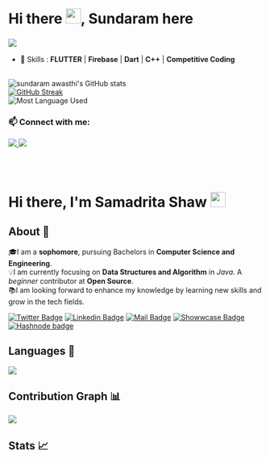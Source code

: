 # Hi there <img src="https://raw.githubusercontent.com/MartinHeinz/MartinHeinz/master/wave.gif" width="30px">, Sundaram here

<h3 align="left"><img src ="https://camo.githubusercontent.com/992babdffd8c74a1502de375fbdf7e4d54773242/68747470733a2f2f6d656469612e67697068792e636f6d2f6d656469612f53576f536b4e36447854737a71494b4571762f67697068792e676966" /></h3>


- 🚀 Skills : **FLUTTER** | **Firebase** | **Dart** | **C++** | **Competitive Coding**
<br/> <br/>



![sundaram awasthi's GitHub stats](https://github-readme-stats.vercel.app/api?username=sundaramawasthi&show_icons=true&theme=radical)
<br/>
[![GitHub Streak](https://github-readme-streak-stats.herokuapp.com/?user=sundaramawasthi&theme=radical)](https://git.io/streak-stats)
<br/>
![Most Language Used](https://github-readme-stats.vercel.app/api/top-langs?username=sundaramawasthi&show_icons=true&locale=en&layout=compact)


 <h3 align="left"> 📫 Connect with me:</h3>
 <p align="left">
<a href ="https://www.linkedin.com/in/sundram-awasthi-97603b20b/"> 
  <img src="https://img.shields.io/badge/LinkedIn-0077B5?style=for-the-badge&logo=linkedin&logoColor=white" />
</a> 
<a href="mailto:mailtosundram@gmail.com"><img src="https://img.shields.io/badge/gmail-%23D14836.svg?&style=for-the-badge&logo=gmail&logoColor=white" /></a>&nbsp;&nbsp;&nbsp;&nbsp;
 </p>

<br /> <br />


# Hi there, I'm Samadrita Shaw <img src="https://raw.githubusercontent.com/aemmadi/aemmadi/master/wave.gif" width="30px">
## About 👋
🎓I am a **sophomore**, pursuing Bachelors in **Computer Science and Engineering**. <br>
💡I am currently focusing on **Data Structures and Algorithm** in *Java*. A *beginner* contributor at **Open Source**. <br>
📚I am looking forward to enhance my knowledge by learning new skills and grow in the tech fields.

[![Twitter Badge](https://img.shields.io/badge/Twitter-blue?style=flat&labelColor=1ca0f1&logo=twitter&logoColor=white&link=https://twitter.com/shawsamadrita)](https://twitter.com/shawsamadrita)
[![Linkedin Badge](https://img.shields.io/badge/LinkedIn-darkblue?style=flat&labelColor=0e76a8&logo=linkedin&logoColor=white&link=https://www.linkedin.com/in/samadrita-shaw-640865205/)](https://www.linkedin.com/in/samadrita-shaw-640865205/)
[![Mail Badge](https://img.shields.io/badge/Gmail-orange?style=flat&labelColor=c0392b&logo=gmail&logoColor=white&mailto=shawsamadrita@gmail.com)](mailto:shawsamadrita@gmail.com)
[![Showwcase Badge](https://img.shields.io/badge/Showwcase-black?style=flat&labelColor=000000&logo=showwcase&logoColor=white&link=https://www.showwcase.com/samadrita)](https://www.showwcase.com/samadrita)
[![Hashnode badge](https://img.shields.io/badge/Hashnode-violet?style=flat&labelColor=C55FFC&logo=blog&logoColor=white&link=https://samadritashaw.hashnode.dev/)](https://samadritashaw.hashnode.dev/)
<br/>

## Languages 📝
<img
     src="https://github-readme-stats.vercel.app/api/top-langs/?username=Samadrita-Shaw&layout=compact&theme=tokyonight"
     />
## Contribution Graph 📊
<img
     src="https://activity-graph.herokuapp.com/graph?username=Sundramawasthi&theme=chartreuse-dark"
     />
## Stats 📈
<p align="center">
     <p/>







